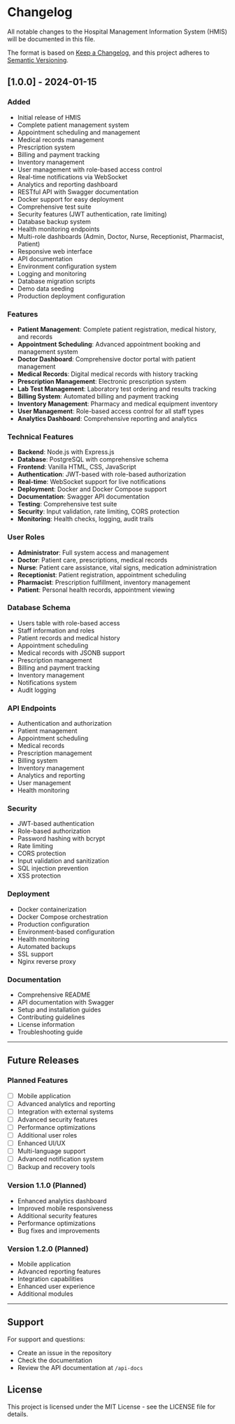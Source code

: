 # Changelog

All notable changes to the Hospital Management Information System (HMIS) will be documented in this file.

The format is based on [Keep a Changelog](https://keepachangelog.com/en/1.0.0/),
and this project adheres to [Semantic Versioning](https://semver.org/spec/v2.0.0.html).

## [1.0.0] - 2024-01-15

### Added
- Initial release of HMIS
- Complete patient management system
- Appointment scheduling and management
- Medical records management
- Prescription system
- Billing and payment tracking
- Inventory management
- User management with role-based access control
- Real-time notifications via WebSocket
- Analytics and reporting dashboard
- RESTful API with Swagger documentation
- Docker support for easy deployment
- Comprehensive test suite
- Security features (JWT authentication, rate limiting)
- Database backup system
- Health monitoring endpoints
- Multi-role dashboards (Admin, Doctor, Nurse, Receptionist, Pharmacist, Patient)
- Responsive web interface
- API documentation
- Environment configuration system
- Logging and monitoring
- Database migration scripts
- Demo data seeding
- Production deployment configuration

### Features
- **Patient Management**: Complete patient registration, medical history, and records
- **Appointment Scheduling**: Advanced appointment booking and management system
- **Doctor Dashboard**: Comprehensive doctor portal with patient management
- **Medical Records**: Digital medical records with history tracking
- **Prescription Management**: Electronic prescription system
- **Lab Test Management**: Laboratory test ordering and results tracking
- **Billing System**: Automated billing and payment tracking
- **Inventory Management**: Pharmacy and medical equipment inventory
- **User Management**: Role-based access control for all staff types
- **Analytics Dashboard**: Comprehensive reporting and analytics

### Technical Features
- **Backend**: Node.js with Express.js
- **Database**: PostgreSQL with comprehensive schema
- **Frontend**: Vanilla HTML, CSS, JavaScript
- **Authentication**: JWT-based with role-based authorization
- **Real-time**: WebSocket support for live notifications
- **Deployment**: Docker and Docker Compose support
- **Documentation**: Swagger API documentation
- **Testing**: Comprehensive test suite
- **Security**: Input validation, rate limiting, CORS protection
- **Monitoring**: Health checks, logging, audit trails

### User Roles
- **Administrator**: Full system access and management
- **Doctor**: Patient care, prescriptions, medical records
- **Nurse**: Patient care assistance, vital signs, medication administration
- **Receptionist**: Patient registration, appointment scheduling
- **Pharmacist**: Prescription fulfillment, inventory management
- **Patient**: Personal health records, appointment viewing

### Database Schema
- Users table with role-based access
- Staff information and roles
- Patient records and medical history
- Appointment scheduling
- Medical records with JSONB support
- Prescription management
- Billing and payment tracking
- Inventory management
- Notifications system
- Audit logging

### API Endpoints
- Authentication and authorization
- Patient management
- Appointment scheduling
- Medical records
- Prescription management
- Billing system
- Inventory management
- Analytics and reporting
- User management
- Health monitoring

### Security
- JWT-based authentication
- Role-based authorization
- Password hashing with bcrypt
- Rate limiting
- CORS protection
- Input validation and sanitization
- SQL injection prevention
- XSS protection

### Deployment
- Docker containerization
- Docker Compose orchestration
- Production configuration
- Environment-based configuration
- Health monitoring
- Automated backups
- SSL support
- Nginx reverse proxy

### Documentation
- Comprehensive README
- API documentation with Swagger
- Setup and installation guides
- Contributing guidelines
- License information
- Troubleshooting guide

---

## Future Releases

### Planned Features
- [ ] Mobile application
- [ ] Advanced analytics and reporting
- [ ] Integration with external systems
- [ ] Advanced security features
- [ ] Performance optimizations
- [ ] Additional user roles
- [ ] Enhanced UI/UX
- [ ] Multi-language support
- [ ] Advanced notification system
- [ ] Backup and recovery tools

### Version 1.1.0 (Planned)
- Enhanced analytics dashboard
- Improved mobile responsiveness
- Additional security features
- Performance optimizations
- Bug fixes and improvements

### Version 1.2.0 (Planned)
- Mobile application
- Advanced reporting features
- Integration capabilities
- Enhanced user experience
- Additional modules

---

## Support

For support and questions:
- Create an issue in the repository
- Check the documentation
- Review the API documentation at `/api-docs`

## License

This project is licensed under the MIT License - see the LICENSE file for details.
